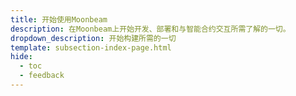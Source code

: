 ```yaml
---
title: 开始使用Moonbeam
description: 在Moonbeam上开始开发、部署和与智能合约交互所需了解的一切。
dropdown_description: 开始构建所需的一切
template: subsection-index-page.html
hide:
  - toc
  - feedback
---
```

